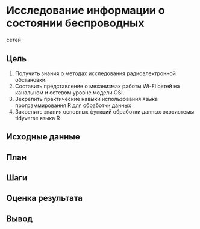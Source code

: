 # Исследование информации о состоянии беспроводных
сетей
## Цель
1. Получить знания о методах исследования радиоэлектронной обстановки.
2. Составить представление о механизмах работы Wi-Fi сетей на канальном и
сетевом уровне модели OSI.
3. Зекрепить практические навыки использования языка программирования R для
обработки данных
4. Закрепить знания основных функций обработки данных экосистемы tidyverse
языка R
## Исходные данные
## План
## Шаги
## Оценка результата
## Вывод
